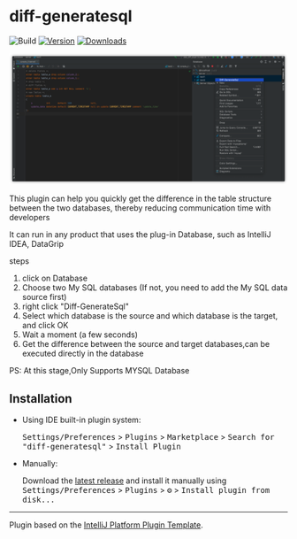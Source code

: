 # diff-generatesql

![Build](https://github.com/haoqi123/data-diff-plugin-kt/workflows/Build/badge.svg)
[![Version](https://img.shields.io/jetbrains/plugin/v/17961-diff-generatesql.svg)](https://plugins.jetbrains.com/plugin/17961-diff-generatesql)
[![Downloads](https://img.shields.io/jetbrains/plugin/d/17961-diff-generatesql.svg)](https://plugins.jetbrains.com/plugin/17961-diff-generatesql)

![img.png](img.png)

<!-- Plugin description -->

This plugin can help you quickly get the difference in the table structure between the two databases,
thereby reducing communication time with developers

It can run in any product that uses the plug-in Database, such as IntelliJ IDEA, DataGrip

steps
1. click on Database
2. Choose two My SQL databases (If not, you need to add the My SQL data source first)
3. right click "Diff-GenerateSql"
4. Select which database is the source and which database is the target, and click OK
5. Wait a moment (a few seconds)
6. Get the difference between the source and target databases,can be executed directly in the database

PS: At this stage,Only Supports MYSQL Database

<!-- Plugin description end -->

## Installation

- Using IDE built-in plugin system:

  <kbd>Settings/Preferences</kbd> > <kbd>Plugins</kbd> > <kbd>Marketplace</kbd> > <kbd>Search for "diff-generatesql"</kbd> >
  <kbd>Install Plugin</kbd>

- Manually:

  Download the [latest release](https://github.com/haoqi123/data-diff-plugin-kt/releases/latest) and install it manually using
  <kbd>Settings/Preferences</kbd> > <kbd>Plugins</kbd> > <kbd>⚙️</kbd> > <kbd>Install plugin from disk...</kbd>


---
Plugin based on the [IntelliJ Platform Plugin Template][template].

[template]: https://github.com/JetBrains/intellij-platform-plugin-template
